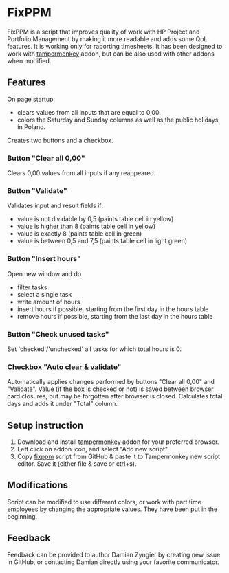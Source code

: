 # FixPPM

FixPPM is a script that improves quality of work with HP Project and Portfolio Management by making it more readable and adds some QoL features. It is working only for raporting timesheets.
It has been designed to work with [tampermonkey](http://www.tampermonkey.net) addon, but can be also used with other addons when modified.

## Features

On page startup:

* clears values from all inputs that are equal to 0,00.
* colors the Saturday and Sunday columns as well as the public holidays in Poland.

Creates two buttons and a checkbox.

### Button "Clear all 0,00"

Clears 0,00 values from all inputs if any reappeared.

### Button "Validate"

Validates input and result fields if:

* value is not dividable by 0,5 (paints table cell in yellow)
* value is higher than 8 (paints table cell in yellow)
* value is exactly 8 (paints table cell in green)
* value is between 0,5 and 7,5 (paints table cell in light green)

### Button "Insert hours"

Open new window and do

* filter tasks
* select a single task
* write amount of hours
* insert hours if possible, starting from the first day in the hours table
* remove hours if possible, starting from the last day in the hours table

### Button "Check unused tasks"

Set 'checked'/'unchecked' all tasks for which total hours is 0.

### Checkbox "Auto clear & validate"

Automatically applies changes performed by buttons "Clear all 0,00" and "Validate".
Value (if the box is checked or not) is saved between browser card closures, but may be forgotten after browser is closed.
Calculates total days and adds it under "Total" column.

## Setup instruction

1. Download and install [tampermonkey](http://www.tampermonkey.net) addon for your preferred browser.
1. Left click on addon icon, and select "Add new script".
1. Copy [fixppm](fixppm.js) script from GitHub & paste it to Tampermonkey new script editor. Save it (either file & save or ctrl+s).

## Modifications

Script can be modified to use different colors, or work with part time employees by changing the appropriate values. They have been put in the beginning.

## Feedback

Feedback can be provided to author Damian Zyngier by creating new issue in GitHub, or contacting Damian directly using your favorite communicator.
